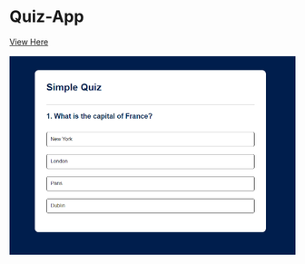 # Quiz-App
<a href="https://bashayerrr.github.io/Quiz-App/">View Here</a><br><br>
<img src="quizapp-image.png">
